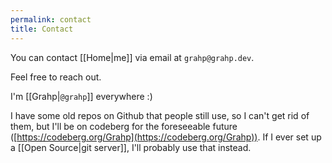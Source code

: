 ```yaml
---
permalink: contact
title: Contact
---
```


You can contact [[Home|me]] via email at `grahp@grahp.dev`.

Feel free to reach out.

I'm [[Grahp|`@grahp`]] everywhere :)

I have some old repos on Github that people still use, so I can't get rid of them, but I'll be on codeberg for the foreseeable future ([https://codeberg.org/Grahp](https://codeberg.org/Grahp)). If I ever set up a [[Open Source|git server]], I'll probably use that instead.
